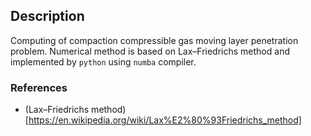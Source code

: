 
## Description
Computing of compaction compressible gas moving layer penetration problem. Numerical method is based on Lax–Friedrichs method and implemented by `python` using `numba` compiler.
### References
- (Lax–Friedrichs method)[https://en.wikipedia.org/wiki/Lax%E2%80%93Friedrichs_method]
